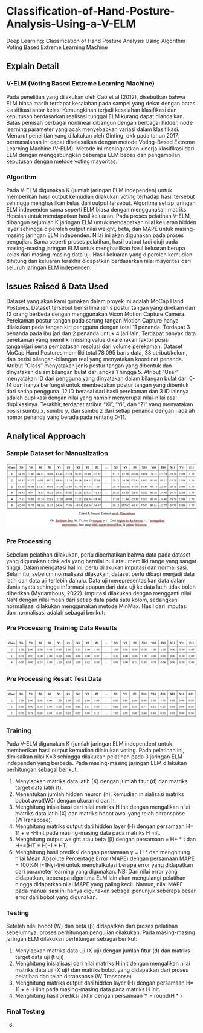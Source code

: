 # Classification-of-Hand-Posture-Analysis-Using-a-V-ELM
Deep Learning: Classification of Hand Posture Analysis Using Algorithm Voting Based Extreme Learning Machine

## Explain Detail

### V-ELM (Voting Based Extreme Learning Machine)
Pada penelitian yang dilakukan oleh Cao et al (2012), disebutkan bahwa ELM biasa masih terdapat kesalahan pada sampel yang dekat dengan batas klasifikasi antar kelas. Kemungkinan terjadi kesalahan klasifikasi dan keputusan berdasarkan realisasi tunggal ELM kurang dapat diandalkan. Batas pemisah berbagai nonlinear dibangun dengan berbagai hidden node learning parameter yang acak menyebabkan variasi dalam klasifikasi. Menurut penelitian yang dilakukan oleh Ginting, dkk pada tahun 2017, permasalahan ini dapat diselesaikan dengan metode Voting-Based Extreme Learning Machine (V-ELM). Metode ini meningkatkan kinerja klasifikasi dari ELM dengan menggabungkan beberapa ELM bebas dan pengambilan keputusan dengan metode voting mayoritas.

### Algorithm
Pada V-ELM digunakan K (jumlah jaringan ELM independen) untuk memberikan hasil output kemudian dilakukan voting terhadap hasil tersebut sehingga menghasilkan kelas dari output tersebut. Algoritma setiap jaringan ELM independen sama seperti ELM biasa dengan menggunakan matriks Hessian untuk mendapatkan hasil keluaran. Pada proses pelatihan V-ELM, dibangun sejumlah K jaringan ELM untuk mendapatkan nilai keluaran hidden layer sehingga diperoleh output nilai weight, beta, dan MAPE untuk masing-masing jaringan ELM independen. Nilai ini akan digunakan pada proses pengujian. Sama seperti proses pelatihan, hasil output tadi diuji pada masing-masing jaringan ELM untuk menghasilkan hasil keluaran berupa kelas dari masing-masing data uji. Hasil keluaran yang diperoleh kemudian dihitung dan keluaran terakhir didapatkan berdasarkan nilai mayoritas dari seluruh jaringan ELM independen.


## Issues Raised & Data Used
Dataset yang akan kami gunakan dalam proyek ini adalah MoCap Hand Postures. Dataset tersebut berisi lima jenis postur tangan yang direkam dari 12 orang berbeda dengan menggunakan Vicon Motion Capture Camera. Perekaman postur tangan pada sarung tangan Motion Capture hanya dilakukan pada tangan kiri pengguna dengan total 11 penanda. Terdapat 3 penanda pada ibu jari dan 2 penanda untuk 4 jari lain. Terdapat banyak data perekaman yang memiliki missing value dikarenakan faktor posisi tangan/jari serta pembatasan resolusi dari volume perekaman. 
Dataset MoCap Hand Postures memiliki total 78.095 baris data, 38 atribut/kolom, dan berisi bilangan-bilangan real yang menyatakan koordinat penanda. Atribut “Class” menyatakan jenis postur tangan yang dibentuk dan dinyatakan dalam bilangan bulat dari angka 1 hingga 5. Atribut “User” menyatakan ID dari pengguna yang dinyatakan dalam bilangan bulat dari 0-14 dan hanya berfungsi untuk membedakan postur tangan yang dibentuk dari setiap pengguna. 12 ID berasal dari hasil perekaman dan 3 ID lainnya adalah duplikasi dengan nilai yang hampir menyerupai nilai-nilai asal duplikasinya. Terakhir, terdapat atribut “Xi”, “Yi”, dan “Zi” yang menyatakan posisi sumbu x, sumbu y, dan sumbu z dari setiap penanda dengan i adalah nomor penanda yang berada pada rentang 0-11.

## Analytical Approach
### Sample Dataset for Manualization
![](https://github.com/Chafithafid30/Classification-of-Hand-Posture-Analysis-Using-a-V-ELM/blob/master/Pendekatan%20Analitik.png)

### Pre Processing
Sebelum pelatihan dilakukan, perlu diperhatikan bahwa data pada dataset yang digunakan tidak ada yang bernilai null atau memiliki range yang sangat tinggi. Dalam mengatasi hal ini, perlu dilakukan imputasi dan normalisasi. Selain itu, sebelum normalisasi dilakukan, dataset perlu dibagi menjadi data latih dan data uji terlebih dahulu. Data uji merepresentasikan data dalam dunia nyata sehingga informasi apapun dari data uji ke data latih tidak boleh diberikan (Myrianthous, 2022). 
Imputasi dilakukan dengan mengganti nilai NaN dengan nilai mean dari setiap data pada satu kolom, sedangkan normalisasi dilakukan menggunakan metode MinMax. Hasil dari imputasi dan normalisasi adalah sebagai berikut:

### Pre Processing Training Data Results
![](https://github.com/Chafithafid30/Classification-of-Hand-Posture-Analysis-Using-a-V-ELM/blob/master/Data%20Latih%20Hasil%20PreProses.png)

### Pre Processing Result Test Data
![](https://github.com/Chafithafid30/Classification-of-Hand-Posture-Analysis-Using-a-V-ELM/blob/master/Data%20Uji%20Hasil%20PreProses.png)

### Training
Pada V-ELM digunakan K (jumlah jaringan ELM independen) untuk memberikan hasil output kemudian dilakukan voting. Pada pelatihan ini, dimisalkan nilai K=3 sehingga dilakukan pelatihan pada 3 jaringan ELM independen yang berbeda. Pada masing-masing jaringan ELM dilakukan perhitungan sebagai berikut.

1. Menyiapkan matriks data latih (X) dengan jumlah fitur (d)  dan matriks target data latih (t).
2. Menentukan jumlah hidden neuron (h), kemudian inisialisasi matriks bobot awal(W0) dengan ukuran d dan h.
3. Menghitung inisialisasi dari nilai matriks H init dengan mengalikan nilai matriks data latih (X) dan matriks bobot awal yang telah ditranspose (WTranspose).
4. Menghitung matriks output dari hidden layer (H) dengan persamaan H= 11 + e -Hinit  pada masing-masing data pada matriks H init.
5. Menghitung output weight atau beta (β) dengan persamaan  = H+ * t  dan  H+=(HT * H)-1 * HT.
6. Menghitung hasil prediksi dengan persamaan y = H *  dan menghitung nilai Mean Absolute Percentage Error (MAPE) dengan persamaan MAPE  = 100%N i=1Nyi-tiyi untuk mengkalkulasi berapa error yang didapatkan dari parameter learning yang digunakan.
NB: Dari nilai error yang didapatkan, beberapa algoritma ELM lain akan mengulangi pelatihan hingga didapatkan nilai MAPE yang paling kecil. Namun, nilai MAPE pada manualisasi ini hanya digunakan sebagai penunjuk seberapa besar error dari bobot yang digunakan.

### Testing
Setelah nilai bobot (W) dan beta (β) didapatkan dari proses pelatihan sebelumnya, proses perhitungan pengujian dilakukan. Pada masing-masing jaringan ELM dilakukan perhitungan sebagai berikut:

1. Menyiapkan matriks data uji (X uji) dengan jumlah fitur (d)  dan matriks target data uji (t uji)
2. Menghitung inisialisasi dari nilai matriks H init dengan mengalikan nilai matriks data uji (X uji) dan matriks bobot yang didapatkan dari proses pelatihan dan telah ditranspose (W Transpose)
3. Menghitung matriks output dari hidden layer (H) dengan persamaan H= 11 + e -Hinit  pada masing-masing data pada matriks H init.
4. Menghitung hasil prediksi akhir dengan persamaan Y =  round(H * )

### Final Testing
6. 
